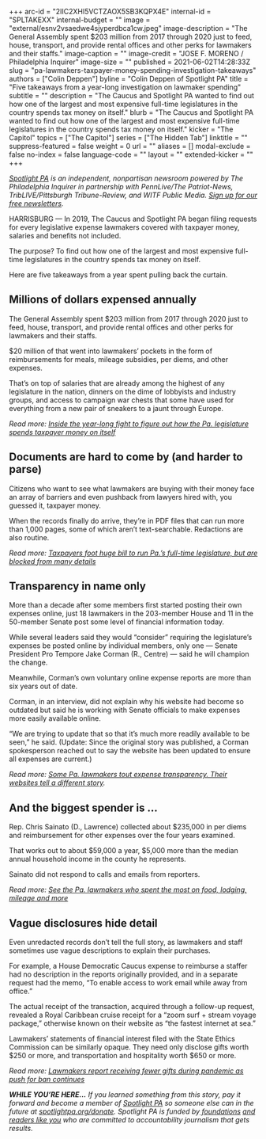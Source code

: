 +++
arc-id = "2IIC2XHI5VCTZAOX5SB3KQPX4E"
internal-id = "SPLTAKEXX"
internal-budget = ""
image = "external/esnv2vsaedwe4sjyperdbca1cw.jpeg"
image-description = "The General Assembly spent $203 million from 2017 through 2020 just to feed, house, transport, and provide rental offices and other perks for lawmakers and their staffs."
image-caption = ""
image-credit = "JOSE F. MORENO / Philadelphia Inquirer"
image-size = ""
published = 2021-06-02T14:28:33Z
slug = "pa-lawmakers-taxpayer-money-spending-investigation-takeaways"
authors = ["Colin Deppen"]
byline = "Colin Deppen of Spotlight PA"
title = "Five takeaways from a year-long investigation on lawmaker spending"
subtitle = ""
description = "The Caucus and Spotlight PA wanted to find out how one of the largest and most expensive full-time legislatures in the country spends tax money on itself."
blurb = "The Caucus and Spotlight PA wanted to find out how one of the largest and most expensive full-time legislatures in the country spends tax money on itself."
kicker = "The Capitol"
topics = ["The Capitol"]
series = ["The Hidden Tab"]
linktitle = ""
suppress-featured = false
weight = 0
url = ""
aliases = []
modal-exclude = false
no-index = false
language-code = ""
layout = ""
extended-kicker = ""
+++

<a href="https://lesspage.com/"><i>Spotlight PA</i></a><i> is an independent, nonpartisan newsroom powered by The Philadelphia Inquirer in partnership with PennLive/The Patriot-News, TribLIVE/Pittsburgh Tribune-Review, and WITF Public Media. </i><a href="https://lesspage.com/newsletters"><i>Sign up for our free newsletters</i></a><i>.</i>

HARRISBURG — In 2019, The Caucus and Spotlight PA began filing requests for every legislative expense lawmakers covered with taxpayer money, salaries and benefits not included.

The purpose? To find out how one of the largest and most expensive full-time legislatures in the country spends tax money on itself.

Here are five takeaways from a year spent pulling back the curtain.

## Millions of dollars expensed annually

The General Assembly spent $203 million from 2017 through 2020 just to feed, house, transport, and provide rental offices and other perks for lawmakers and their staffs.

$20 million of that went into lawmakers’ pockets in the form of reimbursements for meals, mileage subsidies, per diems, and other expenses.

That’s on top of salaries that are already among the highest of any legislature in the nation, dinners on the dime of lobbyists and industry groups, and access to campaign war chests that some have used for everything from a new pair of sneakers to a jaunt through Europe.

<i>Read more: </i><a href="https://lesspage.com/news/2021/05/pa-legislative-expenses-investigation-how-we-did-it-spotlightpa-thecaucus/"><i>Inside the year-long fight to figure out how the Pa. legislature spends taxpayer money on itself</i></a>

## Documents are hard to come by (and harder to parse)

Citizens who want to see what lawmakers are buying with their money face an array of barriers and even pushback from lawyers hired with, you guessed it, taxpayer money.

When the records finally do arrive, they’re in PDF files that can run more than 1,000 pages, some of which aren’t text-searchable. Redactions are also routine.

<i>Read more: </i><a href="https://lesspage.com/news/2021/05/pa-legislature-expense-accounts-hidden-legislative-privilege/"><i>Taxpayers foot huge bill to run Pa.’s full-time legislature, but are blocked from many details</i></a>

## Transparency in name only

More than a decade after some members first started posting their own expenses online, just 18 lawmakers in the 203-member House and 11 in the 50-member Senate post some level of financial information today.

While several leaders said they would “consider” requiring the legislature’s expenses be posted online by individual members, only one — Senate President Pro Tempore Jake Corman (R., Centre) — said he will champion the change.

Meanwhile, Corman’s own voluntary online expense reports are more than six years out of date.

Corman, in an interview, did not explain why his website had become so outdated but said he is working with Senate officials to make expenses more easily available online.

“We are trying to update that so that it’s much more readily available to be seen,” he said. (Update: Since the original story was published, a Corman spokesperson reached out to say the website has been updated to ensure all expenses are current.)

<i>Read more: </i><a href="https://lesspage.com/news/2021/05/pa-lawmaker-expenses-transparency-websites/"><i>Some Pa. lawmakers tout expense transparency. Their websites tell a different story</i></a><i>.</i>

## And the biggest spender is ...

Rep. Chris Sainato (D., Lawrence) collected about $235,000 in per diems and reimbursement for other expenses over the four years examined.

That works out to about $59,000 a year, $5,000 more than the median annual household income in the county he represents.

Sainato did not respond to calls and emails from reporters.

<i>Read more: </i><a href="https://lesspage.com/news/2021/05/pa-lawmakers-legislature-expenses-search-biggest-spenders-hidden-tab/"><i>See the Pa. lawmakers who spent the most on food, lodging, mileage and more</i></a>

## Vague disclosures hide detail

Even unredacted records don’t tell the full story, as lawmakers and staff sometimes use vague descriptions to explain their purchases.

For example, a House Democratic Caucus expense to reimburse a staffer had no description in the reports originally provided, and in a separate request had the memo, “To enable access to work email while away from office.”

The actual receipt of the transaction, acquired through a follow-up request, revealed a Royal Caribbean cruise receipt for a “zoom surf + stream voyage package,” otherwise known on their website as “the fastest internet at sea.”

Lawmakers’ statements of financial interest filed with the State Ethics Commission can be similarly opaque. They need only disclose gifts worth $250 or more, and transportation and hospitality worth $650 or more.

<i>Read more: </i><a href="https://lesspage.com/news/2021/05/pa-legislature-lawmakers-gifts-disclosure-ban/"><i>Lawmakers report receiving fewer gifts during pandemic as push for ban continues</i></a>

<i><b>WHILE YOU’RE HERE...</b></i><i> If you learned something from this story, pay it forward and become a member of </i><a href="https://lesspage.com/"><i>Spotlight PA</i></a><i> so someone else can in the future at </i><a href="http://spotlightpa.org/donate"><i>spotlightpa.org/donate</i></a><i>. Spotlight PA is funded by</i><a href="https://lesspage.com/support"><i> foundations</i></a><i> </i><a href="https://lesspage.com/support"><i>and readers like you</i></a><i> who are committed to accountability journalism that gets results.</i>
